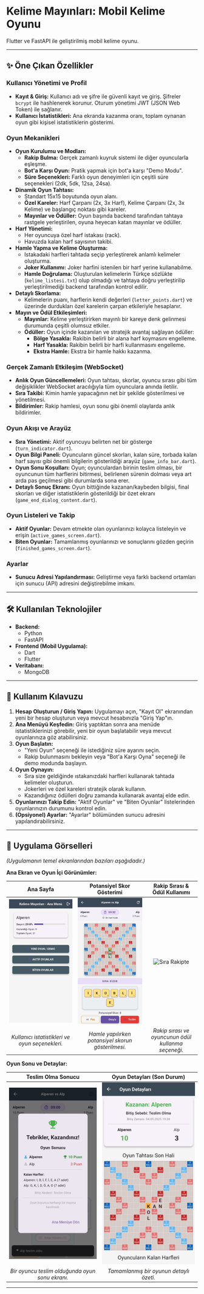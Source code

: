 # Kelime Mayınları: Mobil Kelime Oyunu 

Flutter ve FastAPI ile geliştirilmiş mobil kelime oyunu.

---

## ✨ Öne Çıkan Özellikler

### <i class="bi bi-person-circle"></i> Kullanıcı Yönetimi ve Profil
* **Kayıt & Giriş:** Kullanıcı adı ve şifre ile güvenli kayıt ve giriş. Şifreler `bcrypt` ile hashlenerek korunur. Oturum yönetimi JWT (JSON Web Token) ile sağlanır.
* **Kullanıcı İstatistikleri:** Ana ekranda kazanma oranı, toplam oynanan oyun gibi kişisel istatistiklerin gösterimi.

### <i class="bi bi-grid-3x3-gap-fill"></i> Oyun Mekanikleri
* **Oyun Kurulumu ve Modları:**
    * **Rakip Bulma:** Gerçek zamanlı kuyruk sistemi ile diğer oyuncularla eşleşme.
    * **Bot'a Karşı Oyun:** Pratik yapmak için bot'a karşı "Demo Modu".
    * **Süre Seçenekleri:** Farklı oyun deneyimleri için çeşitli süre seçenekleri (2dk, 5dk, 12sa, 24sa).
* **Dinamik Oyun Tahtası:**
    * Standart 15x15 boyutunda oyun alanı.
    * **Özel Kareler:** Harf Çarpanı (2x, 3x Harf), Kelime Çarpanı (2x, 3x Kelime) ve başlangıç noktası gibi kareler.
    * **Mayınlar ve Ödüller:** Oyun başında backend tarafından tahtaya rastgele yerleştirilen, oyuna heyecan katan mayınlar ve ödüller.
* **Harf Yönetimi:**
    * Her oyuncuya özel harf istakası (rack).
    * Havuzda kalan harf sayısının takibi.
* **Hamle Yapma ve Kelime Oluşturma:**
    * Istakadaki harfleri tahtada seçip yerleştirerek anlamlı kelimeler oluşturma.
    * **Joker Kullanımı:** Joker harfini istenilen bir harf yerine kullanabilme.
    * **Hamle Doğrulama:** Oluşturulan kelimelerin Türkçe sözlükte (`kelime_listesi.txt`) olup olmadığı ve tahtaya doğru yerleştirilip yerleştirilmediği backend tarafından kontrol edilir.
* **Detaylı Skorlama:**
    * Kelimelerin puanı, harflerin kendi değerleri (`letter_points.dart`) ve üzerinde durdukları özel karelerin çarpan etkileriyle hesaplanır.
* **Mayın ve Ödül Etkileşimleri:**
    * **Mayınlar:** Kelime yerleştirirken mayınlı bir kareye denk gelinmesi durumunda çeşitli olumsuz etkiler.
    * **Ödüller:** Oyun içinde kazanılan ve stratejik avantaj sağlayan ödüller:
        * <i class="bi bi-shield-slash"></i> **Bölge Yasakla:** Rakibin belirli bir alana harf koymasını engelleme.
        * <i class="bi bi-type"></i> **Harf Yasakla:** Rakibin belirli bir harfi kullanmasını engelleme.
        * <i class="bi bi-arrow-clockwise"></i> **Ekstra Hamle:** Ekstra bir hamle hakkı kazanma.

### <i class="bi bi-broadcast"></i> Gerçek Zamanlı Etkileşim (WebSocket)
* **Anlık Oyun Güncellemeleri:** Oyun tahtası, skorlar, oyuncu sırası gibi tüm değişiklikler WebSocket aracılığıyla tüm oyunculara anında iletilir.
* **Sıra Takibi:** Kimin hamle yapacağının net bir şekilde gösterilmesi ve yönetilmesi.
* **Bildirimler:** Rakip hamlesi, oyun sonu gibi önemli olaylarda anlık bildirimler.

### <i class="bi bi-controller"></i> Oyun Akışı ve Arayüz
* **Sıra Yönetimi:** Aktif oyuncuyu belirten net bir gösterge (`turn_indicator.dart`).
* **Oyun Bilgi Paneli:** Oyuncuların güncel skorları, kalan süre, torbada kalan harf sayısı gibi önemli bilgilerin gösterildiği arayüz (`game_info_bar.dart`).
* **Oyun Sonu Koşulları:** Oyun; oyunculardan birinin teslim olması, bir oyuncunun tüm harflerini bitirmesi, belirlenen sürenin dolması veya art arda pas geçilmesi gibi durumlarda sona erer.
* **Detaylı Sonuç Ekranı:** Oyun bittiğinde kazanan/kaybeden bilgisi, final skorları ve diğer istatistiklerin gösterildiği bir özet ekranı (`game_end_dialog_content.dart`).

### <i class="bi bi-list-task"></i> Oyun Listeleri ve Takip
* **Aktif Oyunlar:** Devam etmekte olan oyunlarınızı kolayca listeleyin ve erişin (`active_games_screen.dart`).
* **Biten Oyunlar:** Tamamlanmış oyunlarınızı ve sonuçlarını gözden geçirin (`finished_games_screen.dart`).

### <i class="bi bi-gear-fill"></i> Ayarlar
* **Sunucu Adresi Yapılandırması:** Geliştirme veya farklı backend ortamları için sunucu (API) adresini değiştirebilme imkanı.

---

## 🛠️ Kullanılan Teknolojiler

* **Backend:**
    * Python
    * FastAPI
* **Frontend (Mobil Uygulama):**
    * Dart
    * Flutter
* **Veritabanı:**
    * MongoDB

---

## 🚀 Kullanım Kılavuzu

1.  **Hesap Oluşturun / Giriş Yapın:** Uygulamayı açın, "Kayıt Ol" ekranından yeni bir hesap oluşturun veya mevcut hesabınızla "Giriş Yap"ın.
2.  **Ana Menüyü Keşfedin:** Giriş yaptıktan sonra ana menüde istatistiklerinizi görebilir, yeni bir oyun başlatabilir veya mevcut oyunlarınıza göz atabilirsiniz.
3.  **Oyun Başlatın:**
    * "Yeni Oyun" seçeneği ile istediğiniz süre ayarını seçin.
    * Rakip bulunmasını bekleyin veya "Bot'a Karşı Oyna" seçeneği ile demo modunda başlayın.
4.  **Oyun Oynayın:**
    * Sıra size geldiğinde ıstakanızdaki harfleri kullanarak tahtada kelimeler oluşturun.
    * Jokerleri ve özel kareleri stratejik olarak kullanın.
    * Kazandığınız ödülleri doğru zamanda kullanarak avantaj elde edin.
5.  **Oyunlarınızı Takip Edin:** "Aktif Oyunlar" ve "Biten Oyunlar" listelerinden oyunlarınızın durumunu kontrol edin.
6.  **(Opsiyonel) Ayarlar:** "Ayarlar" bölümünden sunucu adresini yapılandırabilirsiniz.

---

## 📸 Uygulama Görselleri

*(Uygulamanın temel ekranlarından bazıları aşağıdadır.)*

**Ana Ekran ve Oyun İçi Görünümler:**

|                    Ana Sayfa                    |             Potansiyel Skor Gösterimi              |            Rakip Sırası & Ödül Kullanımı            |
|:-----------------------------------------------:|:--------------------------------------------------:|:---------------------------------------------------:|
|        ![Ana Sayfa](images/anaSayfa.jpg)        |   ![Potansiyel Skor](images/potansiyelSkor.jpg)    |       ![Sıra Rakipte](/images/siraRakip.jpg)        |
| _Kullanıcı istatistikleri ve oyun seçenekleri._ | _Hamle yapılırken potansiyel skorun gösterilmesi._ | _Rakip sırası ve oyuncunun ödül kullanma seçeneği._ |

**Oyun Sonu ve Detaylar:**

|               Teslim Olma Sonucu                |        Oyun Detayları (Son Durum)         |
|:-----------------------------------------------:|:-----------------------------------------:|
|       ![Teslim Olma](images/teslimOl.jpg)       |  ![Oyun Son Durumu](images/sonDurum.jpg)  |
| _Bir oyuncu teslim olduğunda oyun sonu ekranı._ |  _Tamamlanmış bir oyunun detaylı özeti._  |

---